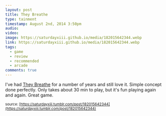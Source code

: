 ```yaml
---
layout: post
title: They Breathe
type: tainment
timestamp: August 2nd, 2014 3:50pm
audio: 
video: 
image: https://saturdayxiii.github.io/media/182015642344.webp
link: https://saturdayxiii.github.io/media/182015642344.webp
tags:
  - game
  - review
  - recommended
  - arcade
comments: true
---
```



I've had [They Breathe](https://store.steampowered.com/app/294140/They_Breathe/) for a number of years and still love it. Simple concept done perfectly. Only takes about 30 min to play, but it's fun playing again and again. Great game.



<small>source: [https://saturdayxiii.tumblr.com/post/182015642344](https://saturdayxiii.tumblr.com/post/182015642344)</small>